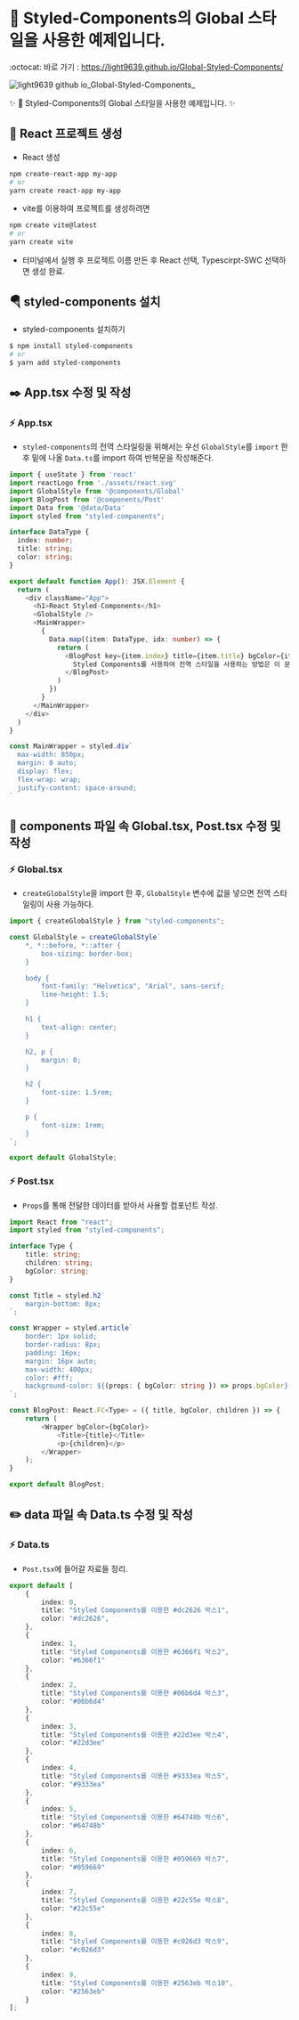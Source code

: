# 💄 Styled-Components의 Global 스타일을 사용한 예제입니다.

:octocat: 바로 가기 : https://light9639.github.io/Global-Styled-Components/

![light9639 github io_Global-Styled-Components_](https://user-images.githubusercontent.com/95972251/217988231-ff86dad1-4889-4b52-beef-5e2af2230e44.png)

:sparkles: 💄 Styled-Components의 Global 스타일을 사용한 예제입니다. :sparkles:
## :tada: React 프로젝트 생성
- React 생성
```bash
npm create-react-app my-app
# or
yarn create react-app my-app
```

- vite를 이용하여 프로젝트를 생성하려면
```bash
npm create vite@latest
# or
yarn create vite
```
- 터미널에서 실행 후 프로젝트 이름 만든 후 React 선택, Typescirpt-SWC 선택하면 생성 완료.

## 🪂 styled-components 설치
- styled-components 설치하기
```bash
$ npm install styled-components
# or
$ yarn add styled-components
```
## ✒️ App.tsx 수정 및 작성
### ⚡ App.tsx
- `styled-components`의 전역 스타일링을 위해서는 우선 `GlobalStyle`를 `import` 한 후 밑에 나올 `Data.ts`를 import 하여 반복문을 작성해준다.
```typescript
import { useState } from 'react'
import reactLogo from './assets/react.svg'
import GlobalStyle from '@components/Global'
import BlogPost from '@components/Post'
import Data from '@data/Data'
import styled from "styled-components";

interface DataType {
  index: number;
  title: string;
  color: string;
}

export default function App(): JSX.Element {
  return (
    <div className="App">
      <h1>React Styled-Components</h1>
      <GlobalStyle />
      <MainWrapper>
        {
          Data.map((item: DataType, idx: number) => {
            return (
              <BlogPost key={item.index} title={item.title} bgColor={item.color}>
                Styled Components를 사용하여 전역 스타일을 사용하는 방법은 이 문서를 참고하시면 됩니다.
              </BlogPost>
            )
          })
        }
      </MainWrapper>
    </div>
  )
}

const MainWrapper = styled.div`
  max-width: 850px;
  margin: 0 auto;
  display: flex;
  flex-wrap: wrap;
  justify-content: space-around;
`
```

## 📝 components 파일 속 Global.tsx, Post.tsx 수정 및 작성
### ⚡ Global.tsx
- `createGlobalStyle`을 import 한 후, `GlobalStyle` 변수에 값을 넣으면 전역 스타일링이 사용 가능하다.
```typescript
import { createGlobalStyle } from "styled-components";

const GlobalStyle = createGlobalStyle`
    *, *::before, *::after {
        box-sizing: border-box;
    }

    body {
        font-family: "Helvetica", "Arial", sans-serif;
        line-height: 1.5;
    }

    h1 {
        text-align: center;
    }

    h2, p {
        margin: 0;
    }

    h2 {
        font-size: 1.5rem;
    }

    p {
        font-size: 1rem;
    }
`;

export default GlobalStyle;
```
### ⚡ Post.tsx
- `Props`를 통해 전달한 데이터를 받아서 사용할 컴포넌트 작성.
```typescript
import React from "react";
import styled from "styled-components";

interface Type {
    title: string;
    children: string;
    bgColor: string;
}

const Title = styled.h2`
    margin-bottom: 8px;
`;

const Wrapper = styled.article`
    border: 1px solid;
    border-radius: 8px;
    padding: 16px;
    margin: 16px auto;
    max-width: 400px;
    color: #fff;
    background-color: ${(props: { bgColor: string }) => props.bgColor};
`;

const BlogPost: React.FC<Type> = ({ title, bgColor, children }) => {
    return (
        <Wrapper bgColor={bgColor}>
            <Title>{title}</Title>
            <p>{children}</p>
        </Wrapper>
    );
}

export default BlogPost;
```
## ✏️ data 파일 속 Data.ts 수정 및 작성
### ⚡ Data.ts
- `Post.tsx`에 들어갈 자료들 정리.
```typescript
export default [
    {
        index: 0,
        title: "Styled Components를 이용한 #dc2626 박스1",
        color: "#dc2626",
    },
    {
        index: 1,
        title: "Styled Components를 이용한 #6366f1 박스2",
        color: "#6366f1"
    },
    {
        index: 2,
        title: "Styled Components를 이용한 #06b6d4 박스3",
        color: "#06b6d4"
    },
    {
        index: 3,
        title: "Styled Components를 이용한 #22d3ee 박스4",
        color: "#22d3ee"
    },
    {
        index: 4,
        title: "Styled Components를 이용한 #9333ea 박스5",
        color: "#9333ea"
    },
    {
        index: 5,
        title: "Styled Components를 이용한 #64748b 박스6",
        color: "#64748b"
    },
    {
        index: 6,
        title: "Styled Components를 이용한 #059669 박스7",
        color: "#059669"
    },
    {
        index: 7,
        title: "Styled Components를 이용한 #22c55e 박스8",
        color: "#22c55e"
    },
    {
        index: 8,
        title: "Styled Components를 이용한 #c026d3 박스9",
        color: "#c026d3"
    },
    {
        index: 9,
        title: "Styled Components를 이용한 #2563eb 박스10",
        color: "#2563eb"
    }
];
```
